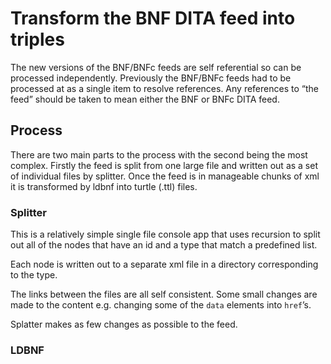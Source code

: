 # Transform the BNF DITA feed into triples

The new versions of the BNF/BNFc feeds are self referential so can be processed independently. Previously the BNF/BNFc feeds had to be processed at as a single item to resolve references. Any references to “the feed” should be taken to mean either the BNF or BNFc DITA feed.

## Process

There are two main parts to the process with the second being the most complex. Firstly the feed is split from one large file and written out as a set of individual files by splitter. Once the feed is in manageable chunks of xml it is transformed by ldbnf into turtle (.ttl) files.

### Splitter

This is a relatively simple single file console app that uses recursion to split out all of the nodes that have an id and a type that match a predefined list.

Each node is written out to a separate xml file in a directory corresponding to the type.

The links between the files are all self consistent. Some small changes are made to the content e.g. changing some of the <code>data</code> elements into <code>href</code>’s.

Splatter makes as few changes as possible to the feed.

### LDBNF 